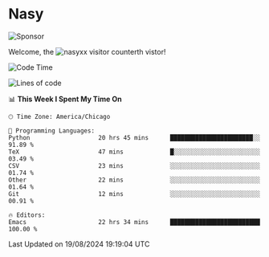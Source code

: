# Nasy

<!--
<p align="center">
<img height="200" src="https://github-readme-stats.vercel.app/api?username=nasyxx&count_private=true&show_icons=true&theme=dracula&include_all_commits=true"/>
<img height="200" src="https://github-readme-stats.vercel.app/api/top-langs/?username=nasyxx&theme=dracula&hide=html,jupyter+notebook&count_private=true&show_icons=true"/>
</p>

  
----------------
-->

![Sponsor](https://img.shields.io/static/v1.svg?label=Sponsor&message=%E2%9D%A4&logo=GitHub&style=flat&color=pink)
 
Welcome, the ![nasyxx visitor counter](https://count.getloli.com/get/@nasyxx?theme=rule34)th vistor!
 
<!--START_SECTION:waka-->
![Code Time](http://img.shields.io/badge/Code%20Time-4%2C589%20hrs%207%20mins-blue)

![Lines of code](https://img.shields.io/badge/From%20Hello%20World%20I%27ve%20Written-6.4%20million%20lines%20of%20code-blue)

📊 **This Week I Spent My Time On** 

```text
🕑︎ Time Zone: America/Chicago

💬 Programming Languages: 
Python                   20 hrs 45 mins      ███████████████████████░░   91.89 % 
TeX                      47 mins             █░░░░░░░░░░░░░░░░░░░░░░░░   03.49 % 
CSV                      23 mins             ░░░░░░░░░░░░░░░░░░░░░░░░░   01.74 % 
Other                    22 mins             ░░░░░░░░░░░░░░░░░░░░░░░░░   01.64 % 
Git                      12 mins             ░░░░░░░░░░░░░░░░░░░░░░░░░   00.91 % 

🔥 Editors: 
Emacs                    22 hrs 34 mins      █████████████████████████   100.00 % 
```


 Last Updated on 19/08/2024 19:19:04 UTC
<!--END_SECTION:waka-->

<!-- ![visitors](https://visitor-badge.laobi.icu/badge?page_id=nasyxx.nasyxx) -->
